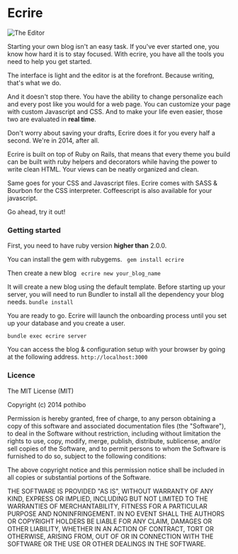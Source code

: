 # Ecrire

![The Editor](http://f.cl.ly/items/1u0r3g0E1r3x2z1g2G1P/Screen%20Shot%202014-06-16%20at%206.19.06%20PM.png)

Starting your own blog isn't an easy task. If you've ever started one, you know how hard it is to stay focused. With ecrire, you have all the tools you need to help you get started.

The interface is light and the editor is at the forefront. Because writing, that's what we do.

And it doesn't stop there. You have the ability to change personalize each and every post like you would for a web page. You can customize your page with custom Javascript and CSS. And to make your life even easier, those two are evaluated in **real time**.

Don't worry about saving your drafts, Ecrire does it for you every half a second. We're in 2014, after all.

Ecrire is built on top of Ruby on Rails, that means that every theme you build can be built with ruby helpers and decorators while having the power to write clean HTML. Your views can be neatly organized and clean.

Same goes for your CSS and Javascript files. Ecrire comes with SASS & Bourbon for the CSS interpreter. Coffeescript is also available for your javascript.

Go ahead, try it out!


### Getting started

First, you need to have ruby version **higher than** 2.0.0.

You can install the gem with rubygems.
``` gem install ecrire ```

Then create a new blog
``` ecrire new your_blog_name ```

It will create a new blog using the default template. Before starting up your server, you will need to run Bundler to install all the dependency your blog needs.
``` bundle install ```

You are ready to go. Ecrire will launch the onboarding process until you set up your database and you create a user.

``` bundle exec ecrire server  ```

You can access the blog & configuration setup with your browser by going at the following address.
``` http://localhost:3000  ```

### Licence

The MIT License (MIT)

Copyright (c) 2014 pothibo

Permission is hereby granted, free of charge, to any person obtaining a copy
of this software and associated documentation files (the "Software"), to deal
in the Software without restriction, including without limitation the rights
to use, copy, modify, merge, publish, distribute, sublicense, and/or sell
copies of the Software, and to permit persons to whom the Software is
furnished to do so, subject to the following conditions:

The above copyright notice and this permission notice shall be included in
all copies or substantial portions of the Software.

THE SOFTWARE IS PROVIDED "AS IS", WITHOUT WARRANTY OF ANY KIND, EXPRESS OR
IMPLIED, INCLUDING BUT NOT LIMITED TO THE WARRANTIES OF MERCHANTABILITY,
FITNESS FOR A PARTICULAR PURPOSE AND NONINFRINGEMENT. IN NO EVENT SHALL THE
AUTHORS OR COPYRIGHT HOLDERS BE LIABLE FOR ANY CLAIM, DAMAGES OR OTHER
LIABILITY, WHETHER IN AN ACTION OF CONTRACT, TORT OR OTHERWISE, ARISING FROM,
OUT OF OR IN CONNECTION WITH THE SOFTWARE OR THE USE OR OTHER DEALINGS IN
THE SOFTWARE.
